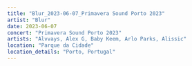 ```yaml
---
title: "Blur_2023-06-07_Primavera Sound Porto 2023"
artist: "Blur"
date: 2023-06-07
concert: "Primavera Sound Porto 2023"
artists: "Alvvays, Alex G, Baby Keem, Arlo Parks, Alissic"
location: "Parque da Cidade"
location_details: "Porto, Portugal"
---
```

